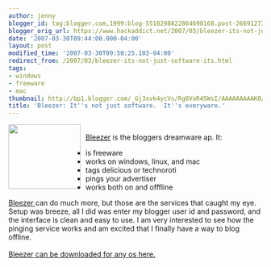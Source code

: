 ```yaml
---
author: jenny
blogger_id: tag:blogger.com,1999:blog-5518298822864690168.post-2669127323464539262
blogger_orig_url: https://www.hackaddict.net/2007/03/bleezer-its-not-just-software-its.html
date: '2007-03-30T09:44:00.000-04:00'
layout: post
modified_time: '2007-03-30T09:50:25.103-04:00'
redirect_from: /2007/03/bleezer-its-not-just-software-its.html
tags:
- windows
- freeware
- mac
thumbnail: http://bp1.blogger.com/_Gj3xvk4ycVs/Rg0VaR45WsI/AAAAAAAAAK0/C2A8sdWdyoM/s72-c/typewritericon.png
title: 'Bleezer: It''s not just software.  It''s everyware.'
---
```


<img alt="" border="0" id="BLOGGER_PHOTO_ID_5047714298575018690" src="{{ site.url }}/assets/images/2007-03-30-image-0000.png" style="margin: 0pt 10px 10px 0pt; float: left;  width: 143px; height: 128px;"/><br/><a href="http://www.larryborsato.com/bleezer/">Bleezer</a> is the bloggers dreamware ap.  It:<br/><ul><li> is freeware<br/></li><li>works on windows, linux, and mac</li><li>tags delicious or technoroti</li><li>pings your advertiser</li><li>works both on and offfline</li></ul><a href="http://www.larryborsato.com/bleezer/">Bleezer </a>can do much more, but those are the services that caught my eye. Setup was breeze, all I did was enter my blogger user id and password, and the interface is clean and easy to use.  I am very interested to see how the pinging service works and am excited that I finally have a way to blog offline.<br/><br/><a href="http://www.larryborsato.com/bleezer/">Bleezer can be downloaded for any os here.</a>